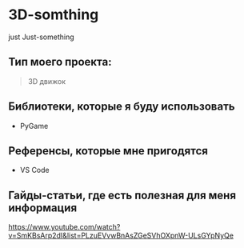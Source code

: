# 3D-somthing
just Just-something

## Тип моего проекта:
> 3D движок

## Библиотеки, которые я буду использовать
- PyGame

## Референсы, которые мне пригодятся
- VS Code

## Гайды-статьи, где есть полезная для меня информация
https://www.youtube.com/watch?v=SmKBsArp2dI&list=PLzuEVvwBnAsZGeSVhOXpnW-ULsGYpNyQe
